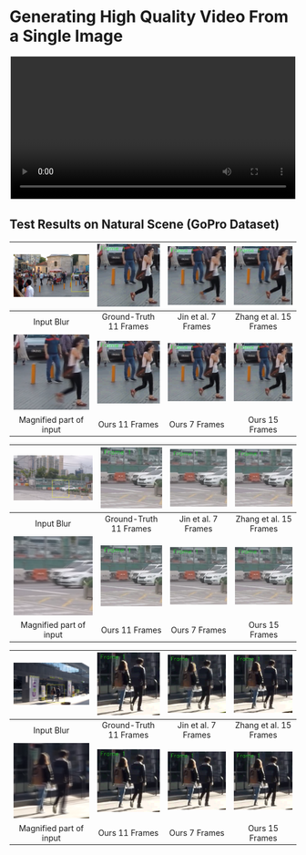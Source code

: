 # Generating High Quality Video From a Single Image


<p align="center">
  <video src="samples/m1.mp4" width="500px"></video>
</p>




## Test Results on Natural Scene (GoPro Dataset)

| ![](/samples/s1.png)  | ![](/samples/s1_gt.gif) | ![](/samples/s1_jin.gif) | ![](/samples/s1_zhang.gif) |
| :----------: | :----------: | :----------: | :----------: |
| Input Blur  | Ground-Truth 11 Frames | Jin et al. 7 Frames | Zhang et al. 15 Frames |
| ![](/samples/s1_mag.png)  | ![](/samples/s1_ours_11.gif) | ![](/samples/s1_ours_7.gif) | ![](/samples/s1_ours_15.gif) |
| Magnified part of input  | Ours 11 Frames | Ours 7 Frames | Ours 15 Frames |


| ![](/samples/s2.png)  | ![](/samples/s2_gt.gif) | ![](/samples/s2_jin.gif) | ![](/samples/s2_zhang.gif) |
| :----------: | :----------: | :----------: | :----------: |
| Input Blur  | Ground-Truth 11 Frames | Jin et al. 7 Frames | Zhang et al. 15 Frames |
| ![](/samples/s2_mag.png)  | ![](/samples/s2_ours_11.gif) | ![](/samples/s2_ours_7.gif) | ![](/samples/s2_ours_15.gif) |
| Magnified part of input  | Ours 11 Frames | Ours 7 Frames | Ours 15 Frames |


| ![](/samples/s3.png)  | ![](/samples/s3_gt.gif) | ![](/samples/s3_jin.gif) | ![](/samples/s3_zhang.gif) |
| :----------: | :----------: | :----------: | :----------: |
| Input Blur  | Ground-Truth 11 Frames | Jin et al. 7 Frames | Zhang et al. 15 Frames |
| ![](/samples/s3_mag.png)  | ![](/samples/s3_ours_11.gif) | ![](/samples/s3_ours_7.gif) | ![](/samples/s3_ours_15.gif) |
| Magnified part of input  | Ours 11 Frames | Ours 7 Frames | Ours 15 Frames |

